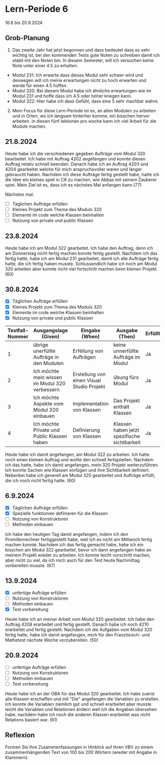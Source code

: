 # Lern-Periode 6

16.8 bis 20.9.2024

## Grob-Planung

1. Das zweite Jahr hat jetzt begonnen und dass bedeutet dass es sehr wichtig ist, bei den kommenden Tests gute Noten zu schreiben damit ich stabil mit den Noten bin.
In diesem Semester, will ich versuchen keine Note unter einer 4.5 zu erhalten.
- Modul 231: Ich erwarte dass dieses Modul sehr schwer wird und deswegen will ich meine erwartungen nicht zu hoch erwarten und werde für einen 4.5 hoffen.
- Modul 320: Bei diesem Modul habe ich ähnliche erwartungen wie im Modul 231 und hoffe dass ich 4.5 oder höher kriegen kann.
- Modul 322: Hier habe ich dass Gefühl, dass eine 5 sehr machbar währe.

2. Mein Focus für diese Lern-Periode ist es, an allen Modulen zu arbeiten und in Orten, wo ich langsam hinterher komme, ein bisschen hervor arbeiten. In diesen fünf lektionen pro woche kann ich viel Arbeit für die Module machen.

## 21.8.2024

Heute habe ich die verschiedenen gegeben Aufträge vom Modul 320 bearbeitet. Ich habe mit Auftrag 4202 angefangen und konnte diesen Auftrag relativ schnell beenden. Danach habe ich an Auftrag 4203 und 4204 gearbeitet welche für mich anspruchsvoller waren und länger gebraucht haben. Nachdem ich diese Aufträge fertig gestellt habe, hatte ich die Idee ein kleines spiel in C# zu machen, wie Abbas mit seinem Zauberer spiel. Mein Ziel ist es, dass ich es nächstes Mal anfangen kann.(77)

Nächstes mal:
- [ ] Täglichen Aufträge erfüllen
- [ ] Kleines Projekt zum Thema des Moduls 320
- [ ] Elemente im code welche Klassen beinhalten
- [ ] Nutzung von private und public Klassen

## 23.8.2024

Heute habe ich am Modul 322 gearbeitet. Ich habe den Auftrag, denn ich am Donnerstag nicht fertig machen konnte fertig gestellt. Nachdem ich das fertig hatte, habe ich am Modul 231 gearbeitet, damit ich alle Aufträge fertig hatte, die ich fertig haben musste. Schlussendlich habe ich noch am Modul 320 arbeiten aber konnte nicht viel fortschritt machen beim kleinen Projekt. (60)

## 30.8.2024

- [X] Täglichen Aufträge erfüllen
- [X] Kleines Projekt zum Thema des Moduls 320
- [X] Elemente im code welche Klassen beinhalten
- [X] Nutzung von private und public Klassen

| Testfall-Nummer | Ausgangslage (Given) | Eingabe (When) | Ausgabe (Then) | Erfüllt? |
| --------------- | -------------------- | -------------- | -------------- | -------- |
| 1               |übrige unerfüllte Aufträge in den Modulen|Erfèllung von Aufträgen|keine unnerfüllte Aufträge im Modul|Ja|
| 2             |Ich möchte mein wissen im Modul 320 verbessern|Erstellung von einen Visual Studio Projekt|übung fürs Modul|Ja|
| 3             |Ich möchte Aspekte vom Modul 320 einbauen|Implementation von Klassen|Das Projekt enthàlt Klassen|Ja|
| 4             |Ich möchte Private und Public Klassen haben|Definierung von Klassen|Klassen haben jetzt spezifische sichtbarkeit|Ja|

Heute habe ich damit angefangen, am Modul 322 zu arbeiten. Ich hatte noch einen kleinen Auftrag und wollte den schnell fertigstellen. Nachdem ich das hatte, habe ich damit angefangen, mein 320 Projekt weiterzuführen. Ich konnte Sachen wie Klassen einfügen und ihre Sichtbarkeit definiert. Nebenbei habe ich generell am Modul 320 gearbeitet und Aufträge erfüllt, die ich noch nicht fertig hatte. (60)

## 6.9.2024

- [X] Täglichen Aufträge erfüllen
- [X] Spezielle funktionien definieren für die Klassen
- [ ] Nutzung von Konstruktoren
- [ ] Methoden einbauen

Ich habe den heutigen Tag damit angefangen, indem ich den Promillenrechner fertiggestellt habe, weil ich es nicht am Mittwoch fertig machen konnte. Nachdem ich das fertig gemacht habe, habe ich ein bisschen am Modul 322 gearbeitet, bevor ich dann angefangen habe an meinem Projekt wieder zu arbeiten. Ich konnte leicht vorschritt machen, aber nicht zu viel, da ich mich auch für den Test heute Nachmittag vorbereiten musste. (67)

## 13.9.2024

- [X] unfertige Aufträge erfüllen
- [ ] Nutzung von Konstruktoren
- [ ] Methoden einbauen
- [X] Test vorbereitung

Heute habe ich an meiner Arbeit vom Modul 320 gearbeitet. Ich habe den Auftrag 4208 erarbeitet und fertig gestellt. Danach habe ich noch 4210 erarbeitet und fertig gestellt. Nachdem ich die Aufgaben vom Modul 320 fertig hatte, habe ich damit angefangen, mich für den Französisch- und Mathetest nächste Woche vorzubereiten. (50) 

## 20.9.2024

- [ ] unfertige Aufträge erfüllen
- [ ] Nutzung von Konstruktoren
- [ ] Methoden einbauen
- [ ] Test vorbereitung

Heute habe ich an der OBA für das Modul 320 gearbeitet. Ich habe zuerst alle Klassen erschaffen und mit "Die" angefangen die Variablen zu erstellen. Ich konnte die Variablen ziemlich gut und schnell erarbeitet aber musste leicht die Variablen und Relationen ändern weil ich die Angaben übersehen habe. nachdem habe ich noch die anderen Klassen erarbeitet was nicht Relations basiert war. (61)

## Reflexion

Formen Sie Ihre Zusammenfassungen in Hinblick auf Ihren VBV zu einem zusammenhängenden Text von 100 bis 200 Wörtern (wieder mit Angabe in Klammern).
